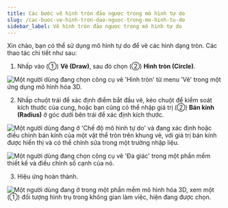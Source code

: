 ```yaml
---
title: Các bước vẽ hình tròn đảo ngược trong mô hình tự do
slug: /cac-buoc-ve-hinh-tron-dao-nguoc-trong-mo-hinh-tu-do
sidebar_label: Vẽ hình tròn đảo ngược trong mô hình tự do
---
```


Xin chào, bạn có thể sử dụng mô hình tự do để vẽ các hình dạng tròn. Các thao tác chi tiết như sau:

1. Nhấp vào (①) **Vẽ (Draw)**, sau đó chọn (②) **Hình tròn (Circle)**.

![Một người dùng đang chọn công cụ vẽ 'Hình tròn' từ menu 'Vẽ' trong một ứng dụng mô hình hóa 3D.](https://storage.googleapis.com/jegavn_kb/images/a3120d84-4529-4cfd-8272-57187feefbee.png)

2. Nhấp chuột trái để xác định điểm bắt đầu vẽ, kéo chuột để kiểm soát kích thước của cung, hoặc bạn cũng có thể nhập giá trị (②) **Bán kính (Radius)** ở góc dưới bên trái để xác định kích thước.

![Một người dùng đang ở 'Chế độ mô hình tự do' và đang xác định hoặc điều chỉnh bán kính của một vật thể tròn trên khung vẽ, với giá trị bán kính được hiển thị và có thể chỉnh sửa trong một trường nhập liệu.](https://storage.googleapis.com/jegavn_kb/images/9257d056-f0ae-43bf-a076-7c124beb125a.png)

![Một người dùng đang chọn công cụ vẽ 'Đa giác' trong một phần mềm thiết kế và điều chỉnh số cạnh của nó.](https://storage.googleapis.com/jegavn_kb/images/dd34809b-55e8-4990-a1c7-ee3f5c02fd7c.png)

3. Hiệu ứng hoàn thành.

![Một người dùng đang ở trong một phần mềm mô hình hóa 3D, xem một (①) đối tượng hình trụ trong không gian làm việc, hiện đang được chọn.](https://storage.googleapis.com/jegavn_kb/images/51537fa8-ce57-41af-b132-3e0d8e12c057.png)